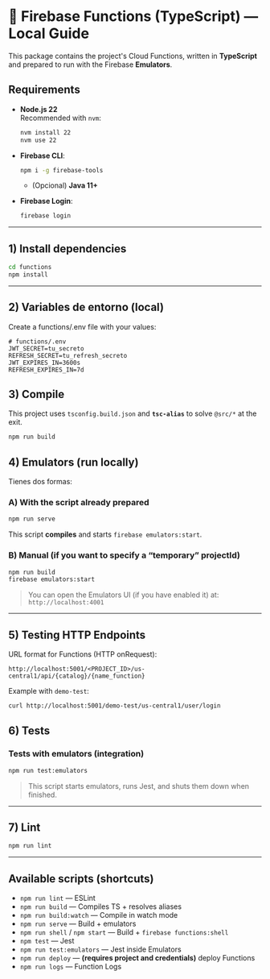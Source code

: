 # 🧰 Firebase Functions (TypeScript) — Local Guide

This package contains the project's Cloud Functions, written in **TypeScript** and prepared to run with the Firebase **Emulators**.

## Requirements

- **Node.js 22**  
  Recommended with `nvm`:
  ```bash
  nvm install 22
  nvm use 22
  ```
- **Firebase CLI**:
  ```bash
  npm i -g firebase-tools
  ```
  - (Opcional) **Java 11+**

- **Firebase Login**:
    ```bash
  firebase login
  ```
---

## 1) Install dependencies

```bash
cd functions
npm install
```

---

## 2) Variables de entorno (local)

Create a functions/.env file with your values:

```dotenv
# functions/.env
JWT_SECRET=tu_secreto
REFRESH_SECRET=tu_refresh_secreto
JWT_EXPIRES_IN=3600s
REFRESH_EXPIRES_IN=7d
```

## 3) Compile

This project uses `tsconfig.build.json` and **`tsc-alias`** to solve `@src/*` at the exit.

```bash
npm run build
```

## 4) Emulators (run locally)

Tienes dos formas:

### A) With the script already prepared
```bash
npm run serve
```
This script **compiles** and starts `firebase emulators:start`.

### B) Manual (if you want to specify a “temporary” projectId)
```bash
npm run build
firebase emulators:start
```

> You can open the Emulators UI (if you have enabled it) at:
> `http://localhost:4001`

---

## 5) Testing HTTP Endpoints

URL format for Functions (HTTP onRequest):
```
http://localhost:5001/<PROJECT_ID>/us-central1/api/{catalog}/{name_function}
```

Example with `demo-test`:
```bash
curl http://localhost:5001/demo-test/us-central1/user/login
```

## 6) Tests

### Tests with emulators (integration)
```bash
npm run test:emulators
```
> This script starts emulators, runs Jest, and shuts them down when finished.

---

## 7) Lint

```bash
npm run lint
```
---

## Available scripts (shortcuts)

- `npm run lint` — ESLint
- `npm run build` — Compiles TS + resolves aliases
- `npm run build:watch` — Compile in watch mode
- `npm run serve` — Build + emulators
- `npm run shell` / `npm start` — Build + `firebase functions:shell`
- `npm test` — Jest
- `npm run test:emulators` — Jest inside Emulators
- `npm run deploy` — **(requires project and credentials)** deploy Functions
- `npm run logs` — Function Logs
